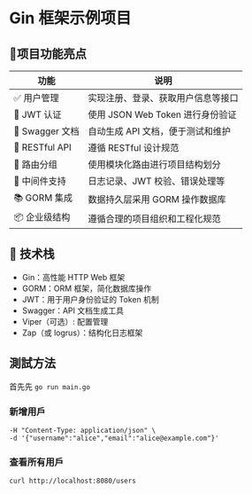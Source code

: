 # Gin 框架示例项目

## 🔧项目功能亮点
| 功能             | 说明                       |
| -------------- | ------------------------ |
| ✅ 用户管理         | 实现注册、登录、获取用户信息等接口        |
| 🔐 JWT 认证      | 使用 JSON Web Token 进行身份验证 |
| 📄 Swagger 文档  | 自动生成 API 文档，便于测试和维护      |
| 🔁 RESTful API | 遵循 RESTful 设计规范          |
| 📁 路由分组        | 使用模块化路由进行项目结构划分          |
| 🧱 中间件支持       | 日志记录、JWT 校验、错误处理等        |
| 📚 GORM 集成     | 数据持久层采用 GORM 操作数据库       |
| 📦 企业级结构       | 遵循合理的项目组织和工程化规范          |

## 🧱 技术栈
* Gin：高性能 HTTP Web 框架
* GORM：ORM 框架，简化数据库操作
* JWT：用于用户身份验证的 Token 机制
* Swagger：API 文档生成工具
* Viper（可选）: 配置管理
* Zap（或 logrus）：结构化日志框架

## 測試方法

首先先 `go run main.go`

### 新增用戶
```curl -X POST http://localhost:8080/users \
-H "Content-Type: application/json" \
-d '{"username":"alice","email":"alice@example.com"}'
```
### 查看所有用戶
`curl http://localhost:8080/users`